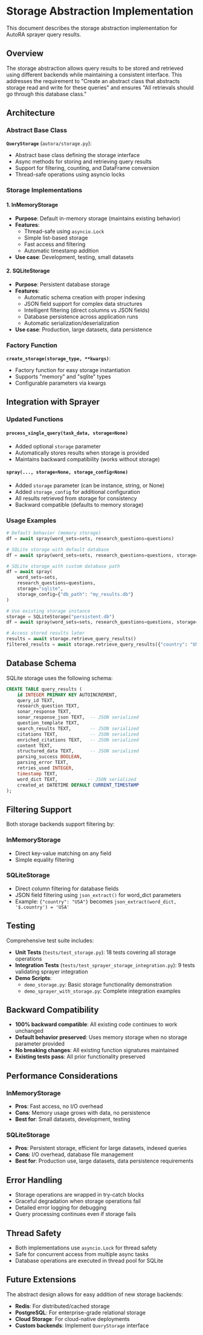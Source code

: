 # Storage Abstraction Implementation

This document describes the storage abstraction implementation for AutoRA sprayer query results.

## Overview

The storage abstraction allows query results to be stored and retrieved using different backends while maintaining a consistent interface. This addresses the requirement to "Create an abstract class that abstracts storage read and write for these queries" and ensures "All retrievals should go through this database class."

## Architecture

### Abstract Base Class

**`QueryStorage`** (`autora/storage.py`):
- Abstract base class defining the storage interface
- Async methods for storing and retrieving query results
- Support for filtering, counting, and DataFrame conversion
- Thread-safe operations using asyncio locks

### Storage Implementations

#### 1. InMemoryStorage
- **Purpose**: Default in-memory storage (maintains existing behavior)
- **Features**: 
  - Thread-safe using `asyncio.Lock`
  - Simple list-based storage
  - Fast access and filtering
  - Automatic timestamp addition
- **Use case**: Development, testing, small datasets

#### 2. SQLiteStorage  
- **Purpose**: Persistent database storage
- **Features**:
  - Automatic schema creation with proper indexing
  - JSON field support for complex data structures
  - Intelligent filtering (direct columns vs JSON fields)
  - Database persistence across application runs
  - Automatic serialization/deserialization
- **Use case**: Production, large datasets, data persistence

### Factory Function

**`create_storage(storage_type, **kwargs)`**:
- Factory function for easy storage instantiation
- Supports "memory" and "sqlite" types
- Configurable parameters via kwargs

## Integration with Sprayer

### Updated Functions

#### `process_single_query(task_data, storage=None)`
- Added optional `storage` parameter
- Automatically stores results when storage is provided
- Maintains backward compatibility (works without storage)

#### `spray(..., storage=None, storage_config=None)`
- Added `storage` parameter (can be instance, string, or None)
- Added `storage_config` for additional configuration
- All results retrieved from storage for consistency
- Backward compatible (defaults to memory storage)

### Usage Examples

```python
# Default behavior (memory storage)
df = await spray(word_sets=sets, research_questions=questions)

# SQLite storage with default database
df = await spray(word_sets=sets, research_questions=questions, storage="sqlite")

# SQLite storage with custom database path
df = await spray(
    word_sets=sets, 
    research_questions=questions,
    storage="sqlite",
    storage_config={"db_path": "my_results.db"}
)

# Use existing storage instance
storage = SQLiteStorage("persistent.db")
df = await spray(word_sets=sets, research_questions=questions, storage=storage)

# Access stored results later
results = await storage.retrieve_query_results()
filtered_results = await storage.retrieve_query_results({"country": "USA"})
```

## Database Schema

SQLite storage uses the following schema:

```sql
CREATE TABLE query_results (
    id INTEGER PRIMARY KEY AUTOINCREMENT,
    query_id TEXT,
    research_question TEXT,
    sonar_response TEXT,
    sonar_response_json TEXT,  -- JSON serialized
    question_template TEXT,
    search_results TEXT,       -- JSON serialized  
    citations TEXT,            -- JSON serialized
    enriched_citations TEXT,   -- JSON serialized
    content TEXT,
    structured_data TEXT,      -- JSON serialized
    parsing_success BOOLEAN,
    parsing_error TEXT,
    retries_used INTEGER,
    timestamp TEXT,
    word_dict TEXT,           -- JSON serialized
    created_at DATETIME DEFAULT CURRENT_TIMESTAMP
);
```

## Filtering Support

Both storage backends support filtering by:

### InMemoryStorage
- Direct key-value matching on any field
- Simple equality filtering

### SQLiteStorage  
- Direct column filtering for database fields
- JSON field filtering using `json_extract()` for word_dict parameters
- Example: `{"country": "USA"}` becomes `json_extract(word_dict, '$.country') = 'USA'`

## Testing

Comprehensive test suite includes:

- **Unit Tests** (`tests/test_storage.py`): 18 tests covering all storage operations
- **Integration Tests** (`tests/test_sprayer_storage_integration.py`): 9 tests validating sprayer integration
- **Demo Scripts**: 
  - `demo_storage.py`: Basic storage functionality demonstration  
  - `demo_sprayer_with_storage.py`: Complete integration examples

## Backward Compatibility

- **100% backward compatible**: All existing code continues to work unchanged
- **Default behavior preserved**: Uses memory storage when no storage parameter provided
- **No breaking changes**: All existing function signatures maintained
- **Existing tests pass**: All prior functionality preserved

## Performance Considerations

### InMemoryStorage
- **Pros**: Fast access, no I/O overhead
- **Cons**: Memory usage grows with data, no persistence
- **Best for**: Small datasets, development, testing

### SQLiteStorage  
- **Pros**: Persistent storage, efficient for large datasets, indexed queries
- **Cons**: I/O overhead, database file management
- **Best for**: Production use, large datasets, data persistence requirements

## Error Handling

- Storage operations are wrapped in try-catch blocks
- Graceful degradation when storage operations fail
- Detailed error logging for debugging
- Query processing continues even if storage fails

## Thread Safety

- Both implementations use `asyncio.Lock` for thread safety
- Safe for concurrent access from multiple async tasks
- Database operations are executed in thread pool for SQLite

## Future Extensions

The abstract design allows for easy addition of new storage backends:

- **Redis**: For distributed/cached storage
- **PostgreSQL**: For enterprise-grade relational storage  
- **Cloud Storage**: For cloud-native deployments
- **Custom backends**: Implement `QueryStorage` interface